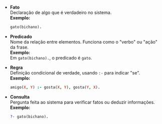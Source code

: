 - **Fato**  
  Declaração de algo que é verdadeiro no sistema.  
  **Exemplo:**  
  ```prolog
  gato(bichano).
  ```

- **Predicado**  
  Nome da relação entre elementos. Funciona como o "verbo" ou "ação" da frase.  
  **Exemplo:**  
  Em `gato(bichano).`, o predicado é `gato`.

- **Regra**  
  Definição condicional de verdade, usando `:-` para indicar "se".  
  **Exemplo:**  
  ```prolog
  amigo(X, Y) :- gosta(X, Y), gosta(Y, X).
  ```

- **Consulta**  
  Pergunta feita ao sistema para verificar fatos ou deduzir informações.  
  **Exemplo:**  
  ```prolog
  ?- gato(bichano).
  ```
